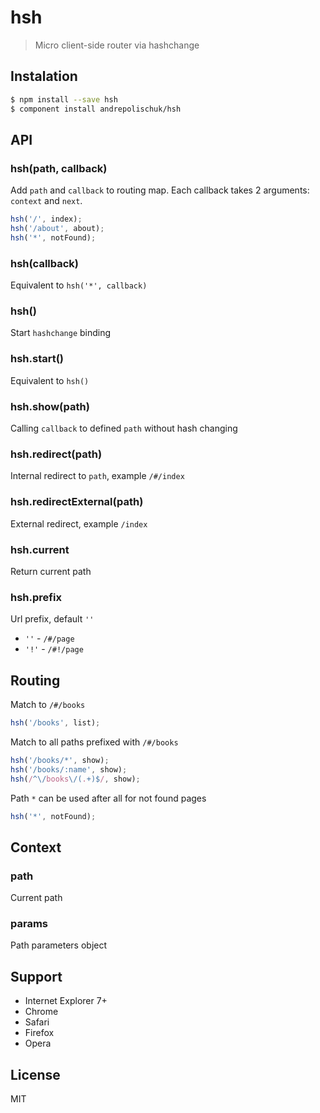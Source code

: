 # hsh

  > Micro client-side router via hashchange

## Instalation

```sh
$ npm install --save hsh
$ component install andrepolischuk/hsh
```

## API

### hsh(path, callback)

  Add `path` and `callback` to routing map.
  Each callback takes 2 arguments: `context` and `next`.

```js
hsh('/', index);
hsh('/about', about);
hsh('*', notFound);
```

### hsh(callback)

  Equivalent to `hsh('*', callback)`

### hsh()

  Start `hashchange` binding

### hsh.start()

  Equivalent to `hsh()`

### hsh.show(path)

  Calling `callback` to defined `path` without hash changing

### hsh.redirect(path)

  Internal redirect to `path`, example `/#/index`

### hsh.redirectExternal(path)

  External redirect, example `/index`

### hsh.current

  Return current path

### hsh.prefix

  Url prefix, default `''`

  * `''` - `/#/page`
  * `'!'` - `/#!/page`

## Routing

  Match to `/#/books`

```js
hsh('/books', list);
```

  Match to all paths prefixed with `/#/books`

```js
hsh('/books/*', show);
hsh('/books/:name', show);
hsh(/^\/books\/(.+)$/, show);
```

  Path `*` can be used after all for not found pages

```js
hsh('*', notFound);
```

## Context

### path

  Current path

### params

  Path parameters object

## Support

  * Internet Explorer 7+
  * Chrome
  * Safari
  * Firefox
  * Opera

## License

  MIT
